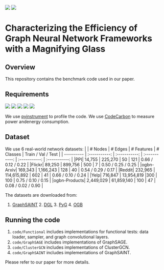 [![](https://img.shields.io/badge/license-GPL--3.0-blue)](https://www.gnu.org/licenses/)
[![](https://img.shields.io/badge/Python-3.8-green)](https://www.python.org/)

# Characterizing the Efficiency of Graph Neural Network Frameworks with a Magnifying Glass

<!---This is a Python3 implementation of our benchmark experiments for graph neural network frameworks, as described in our paper.--> 

## Overview

This repository contains the benchmark code used in our paper. 


## Requirements

<!--PyTorch v1.11.0--> 
<!--OGB=1.3.3--> 
<!--DGL=0.8.2--> 
<!--PyG=2.0.4--> 
<!--CUDA=11.3--> 

[![](https://img.shields.io/badge/PyTorch-1.11.0-blueviolet)](https://pytorch.org/get-started/previous-versions/)
[![](https://img.shields.io/badge/OGB-1.3.3-orange)](https://ogb.stanford.edu/docs/home/)
[![](https://img.shields.io/badge/DGL-0.8.2-blue)](https://www.dgl.ai/pages/start.html)
[![](https://img.shields.io/badge/PyG-2.0.4-yellow)](https://pytorch-geometric.readthedocs.io/en/latest/notes/installation.html)
[![](https://img.shields.io/badge/CUDA-11.3-green)](https://developer.nvidia.com/cuda-11.3.0-download-archive)

We use [pyinstrument](https://github.com/joerick/pyinstrument) to profile the code. We use [CodeCarbon](https://github.com/mlco2/codecarbon) to measure power andenergy consumption.


## Dataset
We use 6 real-world network datasets:
| | # Nodes | # Edges | # Features | # Classes | Train / Val / Test |
| ---------- | :-----------:  | :-----------: | :-----------: | :-----------:  | :-----------: |
|PPI| 14,755 | 225,270 | 50 | 121 | 0.66 / 0.12 / 0.22 |
|Flickr| 89,250 | 899,756 | 500 | 7 | 0.50 / 0.25 / 0.25 |
|ogbn-Arxiv| 169,343 | 1,166,243 | 128 | 40 | 0.54 / 0.29 / 0.17 |
|Reddit| 232,965 | 114,615,892 | 602 | 41 | 0.66 / 0.10 / 0.24 |
|Yelp| 716,847 | 13,954,819 |300 | 100 | 0.75 / 0.10 / 0.15 |
|ogbn-Products| 2,449,029 | 61,859,140 | 100 | 47 | 0.08 / 0.02 / 0.90 |


The datasets are downloaded from:
1. [GraphSAINT](https://github.com/GraphSAINT/GraphSAINT) 2. [DGL](https://www.dgl.ai/) 3. [PyG](https://www.pyg.org/) 4. [OGB](https://ogb.stanford.edu/)


## Running the code
1. ```code/Functional``` includes implementations for functional tests: data loader, sampler, and graph convolutional layers.
2. ```code/GraphSAGE``` includes implementations of GraphSAGE.
3. ```code/ClusterGCN``` includes implementations of ClusterGCN. 
4. ```code/GraphSAINT``` includes implementations of GraphSAINT. 

Please refer to our paper for more details.

<!---## Cite--> 

<!---Please cite our paper if you use this code in your own work:--> 
